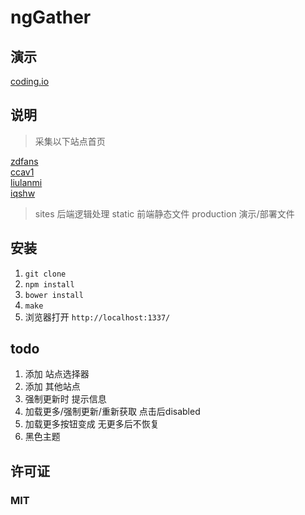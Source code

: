# ngGather

## 演示
[coding.io](http://nggather.coding.io)

## 说明
> 采集以下站点首页

[zdfans](http://www.zdfans.com/)  
[ccav1](http://www.ccav1.com/)  
[liulanmi](http://liulanmi.com/)  
[iqshw](http://www.iqshw.com/)

> sites 后端逻辑处理
> static 前端静态文件
> production 演示/部署文件

## 安装

1. `git clone`
2. `npm install`
3. `bower install`
3. `make`
4. 浏览器打开 `http://localhost:1337/`

## todo
1. 添加 站点选择器
2. 添加 其他站点
3. 强制更新时 提示信息
4. 加载更多/强制更新/重新获取  点击后disabled
5. 加载更多按钮变成 无更多后不恢复
6. 黑色主题

## 许可证
### MIT